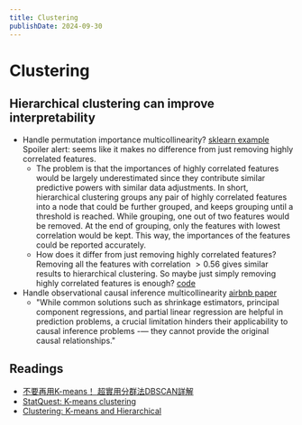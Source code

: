 ```yaml
---
title: Clustering
publishDate: 2024-09-30
---
```


# Clustering

## Hierarchical clustering can improve interpretability

- Handle permutation importance multicollinearity? [sklearn example](https://scikit-learn.org/stable/auto_examples/inspection/plot_permutation_importance_multicollinear.html#handling-multicollinear-features) Spoiler alert: seems like it makes no difference from just removing highly correlated features.
  - The problem is that the importances of highly correlated features would be largely underestimated since they contribute similar predictive powers with similar data adjustments. In short, hierarchical clustering groups any pair of highly correlated features into a node that could be further grouped, and keeps grouping until a threshold is reached. While grouping, one out of two features would be removed. At the end of grouping, only the features with lowest correlation would be kept. This way, the importances of the features could be reported accurately.
  - How does it differ from just removing highly correlated features? Removing all the features with correlation $>0.56$ gives similar results to hierarchical clustering. So maybe just simply removing highly correlated features is enough? [code](https://gist.github.com/benlau6/54d0dabaabe9cdf3d1a9b5cee8577a32)
- Handle observational causal inference multicollinearity [airbnb paper](https://airbnb.tech/wp-content/uploads/sites/19/2023/12/31.KDD-Paper-Hierarchical-Clustering-As-a-Solution-to-Multicollinearity-%E2%80%93-Marketing-Application-as-an-Example.pdf)
  - "While common solutions such as shrinkage estimators, principal component regressions, and partial linear regression are helpful in prediction problems, a crucial limitation hinders their applicability to causal inference problems -— they cannot provide the original causal relationships."

## Readings

- [不要再用K-means！ 超實用分群法DBSCAN詳解](https://axk51013.medium.com/%E4%B8%8D%E8%A6%81%E5%86%8D%E7%94%A8k-means-%E8%B6%85%E5%AF%A6%E7%94%A8%E5%88%86%E7%BE%A4%E6%B3%95dbscan%E8%A9%B3%E8%A7%A3-a33fa287c0e)
- [StatQuest: K-means clustering](https://www.youtube.com/watch?v=4b5d3muPQmA)
- [Clustering: K-means and Hierarchical](https://www.youtube.com/watch?v=QXOkPvFM6NU)
